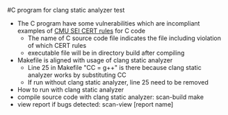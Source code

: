 #C program for clang static analyzer test

- The C program have some vulnerabilities which are incompliant examples of [CMU SEI CERT rules](https://wiki.sei.cmu.edu/confluence/display/c/SEI+CERT+C+Coding+Standard) for C code
  - The name of C source code file indicates the file including violation of which CERT rules
  - executable file will be in directory build after compiling
- Makefile is aligned with usage of clang static analyzer
  - Line 25 in Makefile "CC = g++" is there because clang static analyzer works by substituting CC
  - If run without clang static analyzer, line 25 need to be removed
- How to run with clang static analyzer
 - compile source code with clang static analyzer: scan-build make
 - view report if bugs detected: scan-view [report name]



